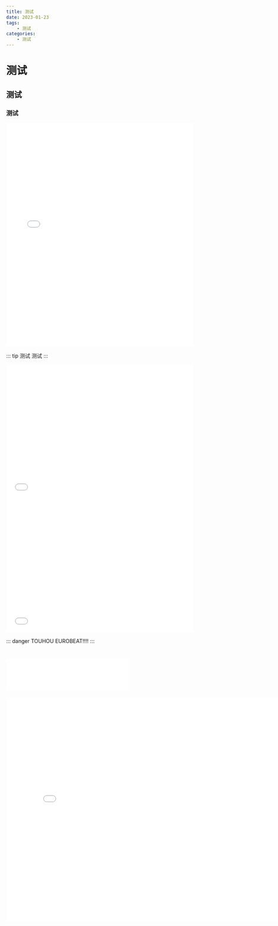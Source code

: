 ```yaml
---
title: 测试
date: 2023-01-23
tags:
    - 测试    
categories:
    - 测试
---
```

# 测试
## 测试
### 测试

<iframe src="//player.bilibili.com/player.html?aid=32610195&bvid=BV1NW411S7om&high_quality=1" width="100%" height="600" frameborder="no" scrolling="no" allowfullscreen="allowfullscreen"> </iframe>

::: tip 测试
测试
:::

<iframe src="//player.bilibili.com/player.html?aid=478235059&bvid=BV1ST411Z7Kb&high_quality=1" width="100%" height="360" frameborder="no" scrolling="no" allowfullscreen="allowfullscreen"> </iframe>
<br />
<iframe src="//player.bilibili.com/player.html?aid=306345412&bvid=BV11A411978V&high_quality=1" width="100%" height="360" frameborder="no" scrolling="no" allowfullscreen="allowfullscreen"> </iframe>

::: danger
TOUHOU EUROBEAT!!!!
:::

# <iframe frameborder="no" border="0" marginwidth="0" marginheight="0" width=330 height=86 src="//music.163.com/outchain/player?type=2&id=1916400906&auto=1&height=66"></iframe>

<iframe
src="./t1.mp4"
scrolling="no"
border="0"
frameborder="no"
framespacing="0"
allowfullscreen="true"
height=600
width=800>
</iframe>
